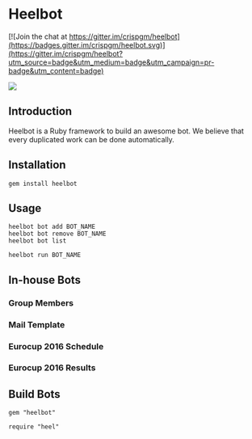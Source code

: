 # Heelbot

[![Join the chat at https://gitter.im/crispgm/heelbot](https://badges.gitter.im/crispgm/heelbot.svg)](https://gitter.im/crispgm/heelbot?utm_source=badge&utm_medium=badge&utm_campaign=pr-badge&utm_content=badge)

![](https://img.shields.io/badge/license-MIT-blue.svg)

## Introduction

Heelbot is a Ruby framework to build an awesome bot. We believe that every duplicated work can be done automatically.

## Installation

```
gem install heelbot
```

## Usage

```
heelbot bot add BOT_NAME
heelbot bot remove BOT_NAME
heelbot bot list

heelbot run BOT_NAME
```

## In-house Bots

### Group Members

### Mail Template

### Eurocup 2016 Schedule

### Eurocup 2016 Results

## Build Bots

```
gem "heelbot"
```

```
require "heel"
```
